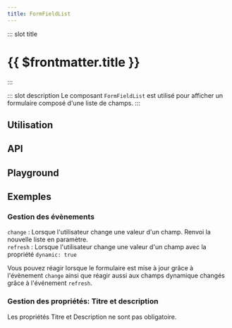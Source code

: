 ```yaml
---
title: FormFieldList
---
```


::: slot title
# {{ $frontmatter.title }}
:::

::: slot description
Le composant `FormFieldList` est utilisé pour afficher un formulaire composé d'une liste de champs.
:::

## Utilisation

<DocExample
  eager
  file="composants/form-field-list/examples/form-field-list"
/>

## API

<DocApi
  :value="['FormFieldList']"
  :api="{
    FormFieldList: {
      props: [
        {
          name: 'fields',
          type: 'Fields',
          required: true,
          description: 'La liste des champs à afficher.',
          example: '{\n	fieldId: Field\n}'
        },
        {
          name: 'list-title',
          type: 'string',
          required: false,
          description: 'Le titre du formulaire.'
        },
        {
          name: 'description',
          type: 'string',
          required: false,
          description: 'La description du formulaire.'
        }
      ],
      events: [
        {
          name: 'change',
          description: 'Événement émis lorsque la valeur d\'un champ change.',
          value: 'fields: Fields'
        },
        {
          name: 'refresh',
          description: 'Événement émis lorsque la valeur d\'un champ dynamique change.'
        }
      ]
    }
  }"
/>

## Playground

<DocExample
  file="composants/form-field-list/examples/form-field-list-playground"
  hide-code-block
/>

## Exemples

### Gestion des évènements

`change` :  Lorsque l'utilisateur change une valeur d'un champ. Renvoi la nouvelle liste en paramètre.<br>
`refresh` :  Lorsque l'utilisateur change une valeur d'un champ avec la propriété `dynamic: true`

Vous pouvez réagir lorsque le formulaire est mise à jour grâce à l'évènement `change` ainsi que réagir aussi aux champs dynamique changés grâce à l'événement `refresh`.

<DocExample
  file="composants/form-field-list/examples/form-field-list-events"
/>

### Gestion des propriétés: Titre et description

Les propriétés Titre et Description ne sont pas obligatoire.

<DocExample
  file="composants/form-field-list/examples/form-field-list-props"
/>
